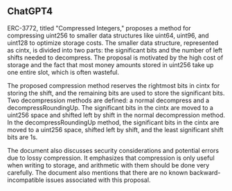 ## ChatGPT4

ERC-3772, titled "Compressed Integers," proposes a method for compressing uint256 to smaller data structures like uint64, uint96, and uint128 to optimize storage costs. The smaller data structure, represented as cintx, is divided into two parts: the significant bits and the number of left shifts needed to decompress. The proposal is motivated by the high cost of storage and the fact that most money amounts stored in uint256 take up one entire slot, which is often wasteful.

The proposed compression method reserves the rightmost bits in cintx for storing the shift, and the remaining bits are used to store the significant bits. Two decompression methods are defined: a normal decompress and a decompressRoundingUp. The significant bits in the cintx are moved to a uint256 space and shifted left by shift in the normal decompression method. In the decompressRoundingUp method, the significant bits in the cintx are moved to a uint256 space, shifted left by shift, and the least significant shift bits are 1s.

The document also discusses security considerations and potential errors due to lossy compression. It emphasizes that compression is only useful when writing to storage, and arithmetic with them should be done very carefully. The document also mentions that there are no known backward-incompatible issues associated with this proposal.
